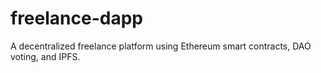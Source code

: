 # freelance-dapp
A decentralized freelance platform using Ethereum smart contracts, DAO voting, and IPFS.
